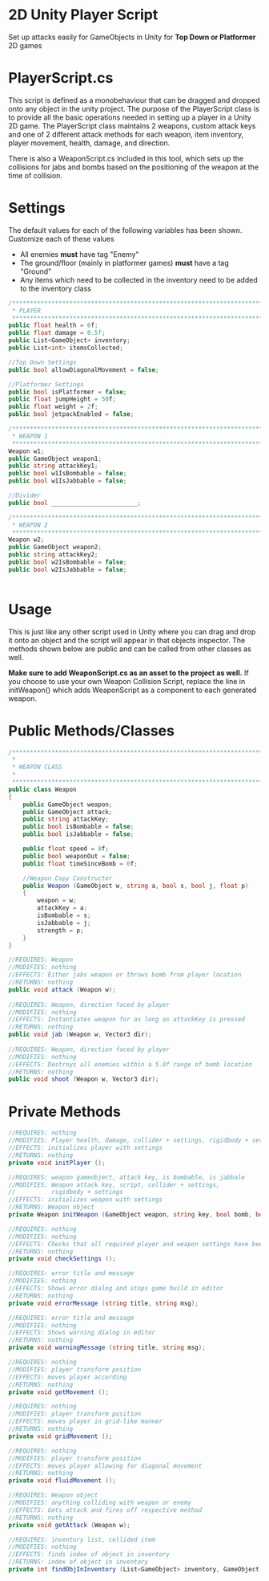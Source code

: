 2D Unity Player Script
======================

Set up attacks easily for GameObjects in Unity for **Top Down or Platformer** 2D games

PlayerScript.cs
===============

This script is defined as a monobehaviour that can be dragged and dropped onto any object in the unity project.  The purpose of the PlayerScript class is to provide all the basic operations needed in setting up a player in a Unity 2D game.  The PlayerScript class maintains 2 weapons, custom attack keys and one of 2 different attack methods for each weapon, item inventory, player movement, health, damage, and direction.

There is also a WeaponScript.cs included in this tool, which sets up the collisions for jabs and bombs based on the positioning of the weapon at the time of collision. 

Settings
========
The default values for each of the following variables has been shown. Customize each of these values 

* All enemies **must** have tag "Enemy"
* The ground/floor (mainly in platformer games) **must** have a tag "Ground"
* Any items which need to be collected in the inventory need to be added to the inventory class


```C#
/***************************************************************************
 * PLAYER
 **************************************************************************/
public float health = 6f;
public float damage = 0.5f;  
public List<GameObject> inventory;
public List<int> itemsCollected;

//Top Down Settings
public bool allowDiagonalMovement = false;

//Platformer Settings
public bool isPlatformer = false;
public float jumpHeight = 50f;
public float weight = 2f;
public bool jetpackEnabled = false;

/****************************************************************************
 * WEAPON 1
 ****************************************************************************/
Weapon w1;
public GameObject weapon1;
public string attackKey1;
public bool w1IsBombable = false;
public bool w1IsJabbable = false;

//Divider
public bool ________________________;

/****************************************************************************
 * WEAPON 2
 ****************************************************************************/
Weapon w2;
public GameObject weapon2;
public string attackKey2;
public bool w2IsBombable = false;
public bool w2IsJabbable = false;
		
```

Usage
=============
This is just like any other script used in Unity where you can drag and drop it onto an object and the script will appear in that objects inspector. The methods shown below are public and can be called from other classes as well. 

**Make sure to add WeaponScript.cs as an asset to the project as well.** If you choose to use your own Weapon Collision Script, replace the line in initWeapon() which adds WeaponScript as a component to each generated weapon.

Public Methods/Classes
======================

```C#
/****************************************************************************
 * 
 * WEAPON CLASS
 * 
 ****************************************************************************/
public class Weapon
{
    public GameObject weapon;
    public GameObject attack;
    public string attackKey;
    public bool isBombable = false;
    public bool isJabbable = false;

    public float speed = 8f;
    public bool weaponOut = false;
    public float timeSinceBomb = 0f;

    //Weapon Copy Constructor
    public Weapon (GameObject w, string a, bool s, bool j, float p)
    {
        weapon = w;
        attackKey = a;
        isBombable = s;
        isJabbable = j;
        strength = p;
    }
}

//REQUIRES: Weapon
//MODIFIES: nothing
//EFFECTS: Either jabs weapon or throws bomb from player location
//RETURNS: nothing
public void attack (Weapon w);
		
//REQUIRES: Weapon, direction faced by player
//MODIFIES: nothing
//EFFECTS: Instantiates weapon for as long as attackKey is pressed
//RETURNS: nothing
public void jab (Weapon w, Vector3 dir);
    
//REQUIRES: Weapon, direction faced by player
//MODIFIES: nothing
//EFFECTS: Destroys all enemies within a 5.0f range of bomb location
//RETURNS: nothing
public void shoot (Weapon w, Vector3 dir);

```

Private Methods
===============

```C#
//REQUIRES: nothing
//MODIFIES: Player health, damage, collider + settings, rigidbody + settings
//EFFECTS: initializes player with settings
//RETURNS: nothing
private void initPlayer ();

//REQUIRES: weapon gameobject, attack key, is bombable, is jabbale
//MODIFIES: Weapon attack key, script, collider + settings, 
//          rigidbody + settings
//EFFECTS: initializes weapon with settings
//RETURNS: Weapon object
private Weapon initWeapon (GameObject weapon, string key, bool bomb, bool jab);

//REQUIRES: nothing
//MODIFIES: nothing
//EFFECTS: Checks that all required player and weapon settings have been set
//RETURNS: nothing
private void checkSettings ();

//REQUIRES: error title and message
//MODIFIES: nothing
//EFFECTS: Shows error dialog and stops game build in editor
//RETURNS: nothing
private void errorMessage (string title, string msg);

//REQUIRES: error title and message
//MODIFIES: nothing
//EFFECTS: Shows warning dialog in editor
//RETURNS: nothing
private void warningMessage (string title, string msg);

//REQUIRES: nothing
//MODIFIES: player transform position
//EFFECTS: moves player according
//RETURNS: nothing
private void getMovement ();

//REQUIRES: nothing
//MODIFIES: player transform position
//EFFECTS: moves player in grid-like manner
//RETURNS: nothing
private void gridMovement ();

//REQUIRES: nothing
//MODIFIES: player transform position
//EFFECTS: moves player allowing for diagonal movement
//RETURNS: nothing
private void fluidMovement ();

//REQUIRES: Weapon object
//MODIFIES: anything colliding with weapon or enemy
//EFFECTS: Gets attack and fires off respective method 
//RETURNS: nothing
private void getAttack (Weapon w);

//REQUIRES: inventory list, collided item
//MODIFIES: nothing
//EFFECTS: finds index of object in inventory
//RETURNS: index of object in inventory
private int findObjInInventory (List<GameObject> inventory, GameObject obj);

```
